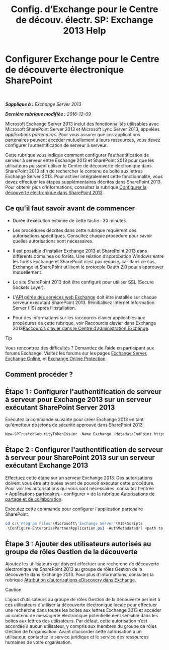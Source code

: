 ﻿---
title: 'Config. d’Exchange pour le Centre de découv. électr. SP: Exchange 2013 Help'
TOCTitle: Configurer Exchange pour le Centre de découverte électronique SharePoint
ms:assetid: 795c1a3b-295c-4ee5-ade9-52cf3fda3f19
ms:mtpsurl: https://technet.microsoft.com/fr-fr/library/JJ218665(v=EXCHG.150)
ms:contentKeyID: 50478514
ms.date: 04/24/2018
mtps_version: v=EXCHG.150
ms.translationtype: HT
---

# Configurer Exchange pour le Centre de découverte électronique SharePoint

 

_**Sapplique à :** Exchange Server 2013_

_**Dernière rubrique modifiée :** 2016-12-09_

Microsoft Exchange Server 2013 inclut des fonctionnalités utilisables avec Microsoft SharePoint Server 2013 et Microsoft Lync Server 2013, appelées *applications partenaires*. Pour vous assurer que ces applications partenaires peuvent accéder mutuellement à leurs ressources, vous devez configurer l’authentification de serveur à serveur.

Cette rubrique vous indique comment configurer l'authentification de serveur à serveur entre Exchange 2013 et SharePoint 2013 pour que les utilisateurs puissent utiliser le Centre de découverte électronique dans SharePoint 2013 afin de rechercher le contenu de boîte aux lettres Exchange Server 2013. Pour activer intégralement cette fonctionnalité, vous devez effectuer les étapes supplémentaires décrites dans SharePoint 2013. Pour obtenir plus d'informations, consultez la rubrique [Configurer la découverte électronique dans SharePoint 2013](https://go.microsoft.com/fwlink/?linkid=257727).

## Ce qu'il faut savoir avant de commencer

  - Durée d’exécution estimée de cette tâche : 30 minutes.

  - Les procédures décrites dans cette rubrique requièrent des autorisations spécifiques. Consultez chaque procédure pour savoir quelles autorisations sont nécessaires.

  - Il est possible d’installer Exchange 2013 et SharePoint 2013 dans différents domaines ou forêts. Une relation d’approbation Windows entre les forêts Exchange et SharePoint n’est pas requise, car dans ce cas, Exchange et SharePoint utilisent le protocole Oauth 2.0 pour s’approuver mutuellement.

  - Le site SharePoint 2013 doit être configuré pour utiliser SSL (Secure Sockets Layer).

  - L'[API gérée des services web Exchange](https://go.microsoft.com/fwlink/?linkid=257726) doit être installée sur chaque serveur exécutant SharePoint 2013. Réinitialisez Internet Information Server (IIS) après l’installation.

  - Pour des informations sur les raccourcis clavier applicables aux procédures de cette rubrique, voir Raccourcis clavier dans Exchange 2013[Raccourcis clavier dans le Centre d’administration Exchange](keyboard-shortcuts-in-the-exchange-admin-center-exchange-online-protection-help.md).

> [!TIP]
> Vous rencontrez des difficultés ? Demandez de l’aide en participant aux forums Exchange. Visitez les forums sur les pages <a href="https://go.microsoft.com/fwlink/p/?linkid=60612">Exchange Server</a>, <a href="https://go.microsoft.com/fwlink/p/?linkid=267542">Exchange Online</a>, et <a href="https://go.microsoft.com/fwlink/p/?linkid=285351">Exchange Online Protection</a>.


## Comment procéder ?

## Étape 1 : Configurer l'authentification de serveur à serveur pour Exchange 2013 sur un serveur exécutant SharePoint Server 2013

Exécutez la commande suivante pour créer Exchange 2013 en tant qu'émetteur de jetons de sécurité approuvé dans SharePoint 2013.

```powershell
New-SPTrustedSecurityTokenIssuer -Name Exchange -MetadataEndPoint https://<Exchange Server Name or FQDN>/autodiscover/metadata/json/1
```

## Étape 2 : Configurer l'authentification de serveur à serveur pour SharePoint 2013 sur un serveur exécutant Exchange 2013

Effectuez cette étape sur un serveur Exchange 2013. Des autorisations doivent vous être attribuées avant de pouvoir exécuter cette procédure. Pour voir les autorisations qui vous sont nécessaires, consultez l'entrée « Applications partenaires - configurer » de la rubrique [Autorisations de partage et de collaboration](sharing-and-collaboration-permissions-exchange-2013-help.md).

Exécutez cette commande pour configurer l'application partenaire SharePoint.

```powershell
cd c:\'Program Files'\Microsoft\'Exchange Server'\V15\Scripts
.\Configure-EnterprisePartnerApplication.ps1 -AuthMetadataUrl <path to SharePoint AuthMetadataUrl> -ApplicationType SharePoint
```

## Étape 3 : Ajouter des utilisateurs autorisés au groupe de rôles Gestion de la découverte

Ajoutez les utilisateurs qui doivent effectuer une recherche de découverte électronique via SharePoint 2013 au groupe de rôles Gestion de la découverte dans Exchange 2013. Pour plus d'informations, consultez la rubrique [Attribution d’autorisations eDiscovery dans Exchange](https://docs.microsoft.com/fr-fr/exchange/security-and-compliance/in-place-ediscovery/assign-ediscovery-permissions).

> [!CAUTION]
> L'ajout d'utilisateurs au groupe de rôles Gestion de la découverte permet à ces utilisateurs d'utiliser la découverte électronique locale pour effectuer une recherche dans toutes les boîtes aux lettres Exchange 2013 et accéder au contenu de messagerie électronique potentiellement sensible dans les boîtes aux lettres des utilisateurs. Par défaut, cette autorisation n’est accordée à aucun utilisateur, y compris aux membres du groupe de rôles Gestion de l’organisation. Avant d’accorder cette autorisation à un utilisateur, contactez le service juridique et le service des ressources humaines de votre organisation.

